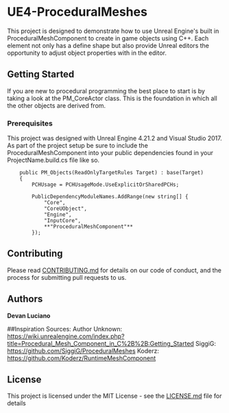# UE4-ProceduralMeshes
This project is designed to demonstrate how to use Unreal Engine's built in ProceduralMeshComponent to create in game objects using C++. Each element not only has a define shape but also provide Unreal editors the opportunity to adjust object properties with in the editor.

## Getting Started

If you are new to procedural programming the best place to start is by taking a look at the PM_CoreActor class. This is the foundation in which all the other objects are derived from.

### Prerequisites

This project was designed with Unreal Engine 4.21.2 and Visual Studio 2017. As part of the project setup be sure to include the ProceduralMeshComponent into your public dependencies found in your ProjectName.build.cs file like so.
```
	public PM_Objects(ReadOnlyTargetRules Target) : base(Target)
	{
		PCHUsage = PCHUsageMode.UseExplicitOrSharedPCHs;
	
		PublicDependencyModuleNames.AddRange(new string[] {
            "Core",
            "CoreUObject",
            "Engine",
            "InputCore",
            **"ProceduralMeshComponent"**
        });

```

## Contributing

Please read [CONTRIBUTING.md](https://gist.github.com/PurpleBooth/b24679402957c63ec426) for details on our code of conduct, and the process for submitting pull requests to us.

## Authors

**Devan Luciano** 

##Inspiration Sources:
	Author Unknown: https://wiki.unrealengine.com/index.php?title=Procedural_Mesh_Component_in_C%2B%2B:Getting_Started
	SiggiG: https://github.com/SiggiG/ProceduralMeshes
	Koderz: https://github.com/Koderz/RuntimeMeshComponent
## License

This project is licensed under the MIT License - see the [LICENSE.md](LICENSE.md) file for details
